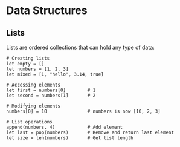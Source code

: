 # Data Structures

## Lists

Lists are ordered collections that can hold any type of data:

```flow
# Creating lists
let empty = []
let numbers = [1, 2, 3]
let mixed = [1, "hello", 3.14, true]

# Accessing elements
let first = numbers[0]        # 1
let second = numbers[1]       # 2

# Modifying elements
numbers[0] = 10               # numbers is now [10, 2, 3]

# List operations
append(numbers, 4)            # Add element
let last = pop(numbers)       # Remove and return last element
let size = len(numbers)       # Get list length
```